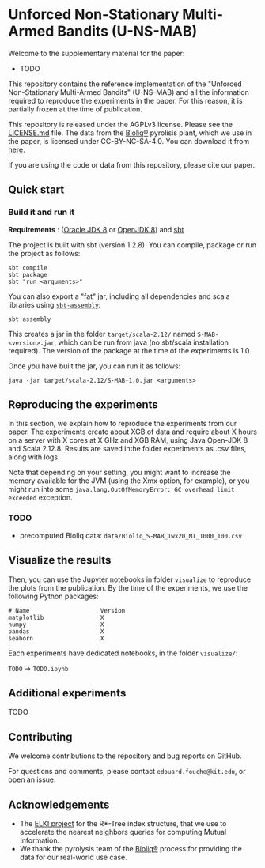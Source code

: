 # Unforced Non-Stationary Multi-Armed Bandits (U-NS-MAB)

Welcome to the supplementary material for the paper:

- TODO

This repository contains the reference implementation of the "Unforced Non-Stationary Multi-Armed Bandits" (U-NS-MAB) and all the information required to reproduce the experiments in the paper. For this reason, it is partially frozen at the time of
publication.

This repository is released under the AGPLv3 license. Please see the [LICENSE.md](LICENSE.md) file.
The data from the [Bioliq®](https://www.bioliq.de/english/) pyrolisis plant,
which we use in the paper, is licensed under CC-BY-NC-SA-4.0.
You can download it from [here](https://www.dropbox.com/s/gyrb62ebtcmvy9h/Bioliq_S-MAB.zip).

If you are using the code or data from this repository, please cite our paper.

## Quick start

### Build it and run it

**Requirements** : ([Oracle JDK 8](https://www.oracle.com/technetwork/java/javase/downloads/jdk8-downloads-2133151.html) or [OpenJDK 8](http://openjdk.java.net/install/)) and [sbt](https://www.scala-sbt.org/1.0/docs/Setup.html)

The project is built with sbt (version 1.2.8). You can compile, package or run the project as follows:

```
sbt compile
sbt package
sbt "run <arguments>"
```

You can also export a "fat" jar, including all dependencies and scala libraries using [`sbt-assembly`](https://github.com/sbt/sbt-assembly):

```
sbt assembly
```

This creates a jar in the folder `target/scala-2.12/` named `S-MAB-<version>.jar`, which can be run from java (no
sbt/scala installation required). The version of the package at the time of the experiments is 1.0.

Once you have built the jar, you can run it as follows:

```
java -jar target/scala-2.12/S-MAB-1.0.jar <arguments>
```

## Reproducing the experiments

In this section, we explain how to reproduce the experiments from our paper. The experiments create about XGB of data
and require about X hours on a server with X cores at X GHz and XGB RAM, using Java Open-JDK 8 and Scala 2.12.8. Results are saved inthe folder experiments as .csv files, along with logs.

Note that depending on your setting, you might want to increase the memory available for the JVM (using the Xmx option, for example), or you might run into some `java.lang.OutOfMemoryError: GC overhead limit exceeded` exception.

### TODO

- precomputed Bioliq data: `data/Bioliq_S-MAB_1wx20_MI_1000_100.csv`


## Visualize the results

Then, you can use the Jupyter notebooks in folder `visualize` to reproduce
the plots from the publication. By the time of the experiments, we use the following Python packages:

```
# Name                    Version
matplotlib                X
numpy                     X
pandas                    X
seaborn                   X
```

Each experiments have dedicated notebooks, in the folder `visualize/`:

`TODO` -> `TODO.ipynb`

## Additional experiments

TODO

## Contributing

We welcome contributions to the repository and bug reports on GitHub.

For questions and comments, please contact `edouard.fouche@kit.edu`, or open an issue.

## Acknowledgements

- The [ELKI project](https://elki-project.github.io/) for the R*-Tree index structure, that we use to accelerate the
nearest neighbors queries for computing Mutual Information.
- We thank the pyrolysis team of the [Bioliq®](https://www.bioliq.de/english/) process for providing the data for our real-world use case.